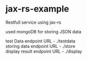# jax-rs-example

Restfull service using jax-rs 

used mongoDB for storing JSON data

test Data endpoint URL - ./testdata <br>
storing data endpoint URL - ./store  <br>
display result endpoint URL - ./display <br>


